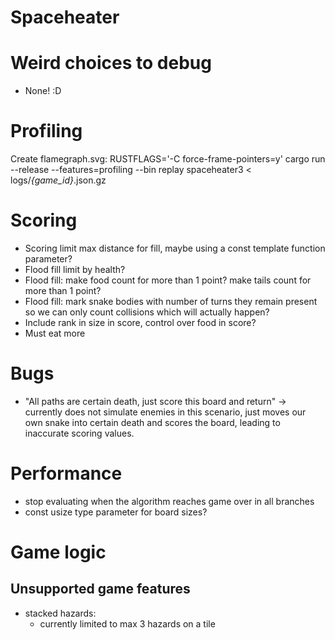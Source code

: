 # Spaceheater
# Weird choices to debug
- None! :D

# Profiling
Create flamegraph.svg:
  RUSTFLAGS='-C force-frame-pointers=y' cargo run --release --features=profiling --bin replay spaceheater3 < logs/*{game_id}*.json.gz

# Scoring
- Scoring limit max distance for fill, maybe using a const template function parameter?
- Flood fill limit by health?
- Flood fill: make food count for more than 1 point? make tails count for more than 1 point?
- Flood fill: mark snake bodies with number of turns they remain present so we can only count collisions which will actually happen?
- Include rank in size in score, control over food in score?
- Must eat more

# Bugs
- "All paths are certain death, just score this board and return" -> currently does not simulate enemies in this scenario, just moves our own snake into certain death and scores the board, leading to inaccurate scoring values.

# Performance
- stop evaluating when the algorithm reaches game over in all branches
- const usize type parameter for board sizes?

# Game logic
## Unsupported game features
- stacked hazards:
  - currently limited to max 3 hazards on a tile
  
